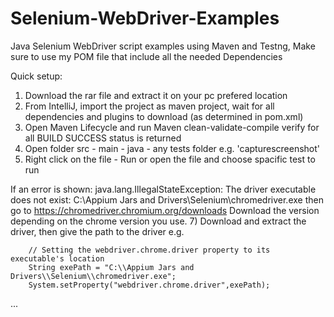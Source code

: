 # Selenium-WebDriver-Examples

Java Selenium WebDriver script examples using Maven and Testng,
Make sure to use my POM file that include all the needed Dependencies

Quick setup:
1) Download the rar file and extract it on your pc prefered location
2) From IntelliJ, import the project as maven project, wait for all dependencies and plugins to download (as determined in pom.xml)
3) Open Maven Lifecycle and run Maven clean-validate-compile
   verify for all BUILD SUCCESS status is returned
4) Open folder src - main - java - any tests folder e.g. 'capturescreenshot'
5) Right click on the file - Run or open the file and choose spacific test to run

If an error is shown:
java.lang.IllegalStateException: The driver executable does not exist: C:\Appium Jars and Drivers\Selenium\chromedriver.exe
then go to https://chromedriver.chromium.org/downloads
Download the version depending on the chrome version you use.
7) Download and extract the driver, then give the path to the driver e.g.

        // Setting the webdriver.chrome.driver property to its executable's location
        String exePath = "C:\\Appium Jars and Drivers\\Selenium\\chromedriver.exe";
        System.setProperty("webdriver.chrome.driver",exePath);
...


